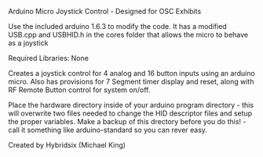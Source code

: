 Arduino Micro Joystick Control - Designed for OSC Exhibits

Use the included arduino 1.6.3 to modify the code. It has a modified USB.cpp and USBHID.h in the cores folder that allows the micro to behave as a joystick

Required Libraries: None

Creates a joystick control for 4 analog and 16 button inputs using an arduino
micro. Also has provisions for 7 Segment timer display and reset, along with
RF Remote Button control for system on/off. 

Place the hardware directory inside of your arduino program directory - this will overwrite two files needed to change the HID descriptor files and setup the proper variables. Make a backup of this drectory before you do this! - call it something like arduino-standard so you can rever easy. 

Created by Hybridsix (Michael King)
